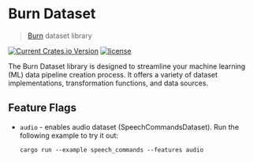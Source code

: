 # Burn Dataset

> [Burn](https://github.com/tracel-ai/burn) dataset library

[![Current Crates.io Version](https://img.shields.io/crates/v/burn-dataset.svg)](https://crates.io/crates/burn-dataset)
[![license](https://shields.io/badge/license-MIT%2FApache--2.0-blue)](https://github.com/tracel-ai/burn-dataset/blob/master/README.md)

The Burn Dataset library is designed to streamline your machine learning (ML) data pipeline creation
process. It offers a variety of dataset implementations, transformation functions, and data sources.

## Feature Flags

- `audio` - enables audio dataset (SpeechCommandsDataset). Run the following example to try it out:

  ```shell
  cargo run --example speech_commands --features audio
  ```
